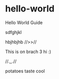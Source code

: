 # hello-world
Hello World Guide


sdfghjkl


hbjhbjhb
//>>//

This is on brach 3 hi :)





//.,,.//








potatoes taste cool
